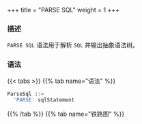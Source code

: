 +++
title = "PARSE SQL"
weight = 1
+++

### 描述

`PARSE SQL` 语法用于解析 `SQL` 并输出抽象语法树。

### 语法

{{< tabs >}}
{{% tab name="语法" %}}
```sql
ParseSql ::=
  'PARSE' sqlStatement 
```
{{% /tab %}}
{{% tab name="铁路图" %}}
<iframe frameborder="0" name="diagram" id="diagram" width="100%" height="100%"></iframe>
{{% /tab %}}
{{< /tabs >}}

### 返回值说明

| 列                       | 说明        |
|-------------------------|-----------|
| parsed_statement        | 解析SQL语句类型 |
| parsed_statement_detail | 解析SQL语句细节 |

### 示例

- 解析 `SQL` 并输出抽象语法树

```sql
PARSE SELECT * FROM t_order;
```

```sql
mysql> PARSE SELECT * FROM t_order;
+----------------------+-------------------------------------------------------------------------------------------------------------------------------------------------------------------------------------------------------------------------------------------------------------------------------------------------------+
| parsed_statement     | parsed_statement_detail                                                                                                                                                                                                                                                                               |
+----------------------+-------------------------------------------------------------------------------------------------------------------------------------------------------------------------------------------------------------------------------------------------------------------------------------------------------+
| SelectStatement      | {"projections":{"startIndex":7,"stopIndex":7,"projections":[{"startIndex":7,"stopIndex":7}],"distinctRow":false},"from":{"tableName":{"startIndex":14,"stopIndex":20,"identifier":{"value":"t_order","quoteCharacter":"NONE"}}},"parameterCount":0,"parameterMarkerSegments":[],"commentSegments":[]} |
+----------------------+-------------------------------------------------------------------------------------------------------------------------------------------------------------------------------------------------------------------------------------------------------------------------------------------------------+
1 row in set (0.01 sec)
```

### 保留字

`PARSE`

### 相关链接

- [保留字](/cn/user-manual/shardingsphere-proxy/distsql/syntax/reserved-word/)